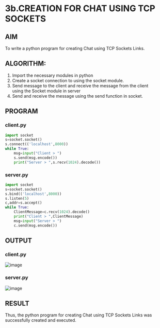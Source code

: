 # 3b.CREATION FOR CHAT USING TCP SOCKETS
## AIM
To write a python program for creating Chat using TCP Sockets Links.
## ALGORITHM:
1. Import the necessary modules in python
2. Create a socket connection to using the socket module.
3. Send message to the client and receive the message from the client using the Socket module in
 server
4. Send and receive the message using the send function in socket.
## PROGRAM
### client.py
```python
import socket
s=socket.socket()
s.connect(('localhost',8000))
while True:
    msg=input("Client > ")
    s.send(msg.encode())
    print("Server > ",s.recv(1024).decode())
```
### server.py
```python
import socket
s=socket.socket()
s.bind(('localhost',8000))
s.listen(5)
c,addr=s.accept()
while True:
    ClientMessage=c.recv(1024).decode()
    print("Client > ",ClientMessage)
    msg=input("Server > ")
    c.send(msg.encode())
```
## OUTPUT
### client.py
![image](https://github.com/user-attachments/assets/2c493278-6d4b-4a5e-83c7-0097671fc48a)

### server.py
![image](https://github.com/user-attachments/assets/f3c9610d-5939-4d7f-9aae-1be56f9be659)

## RESULT
Thus, the python program for creating Chat using TCP Sockets Links was successfully 
created and executed.
